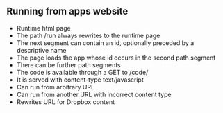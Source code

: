 Running from apps website
-------------------------

- Runtime html page
- The path /run always rewrites to the runtime page
- The next segment can contain an id, optionally preceded by a descriptive name
- The page loads the app whose id occurs in the second path segment
- There can be further path segments
- The code is available through a GET to /code/<id-plus-name>
- It is served with content-type text/javascript
- Can run from arbitrary URL
- Can run from another URL with incorrect content type
- Rewrites URL for Dropbox content

